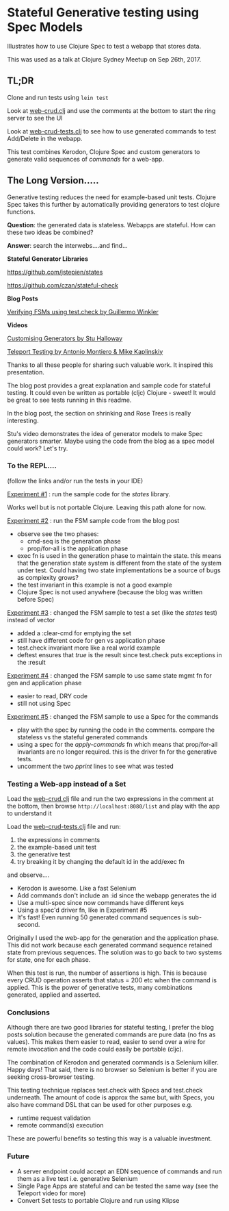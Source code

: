 # Stateful Generative testing using Spec Models

Illustrates how to use Clojure Spec to test a webapp that stores data.

This was used as a talk at Clojure Sydney Meetup on Sep 26th, 2017.

## TL;DR

Clone and run tests using `lein test`

Look at [web-crud.clj](https://github.com/stevebuik/stateful-generative-tests/blob/master/src/stateful_testing/web_crud.clj) and use the comments at the bottom to start the ring server to see the UI

Look at [web-crud-tests.clj](https://github.com/stevebuik/stateful-generative-tests/blob/master/test/stateful_testing/web_crud_tests.clj) to see how to use generated commands to test Add/Delete in the webapp.

This test combines Kerodon, Clojure Spec and custom generators to generate valid sequences of *commands* for a web-app.

## The Long Version.....

Generative testing reduces the need for example-based unit tests.
Clojure Spec takes this further by automatically providing generators to test clojure functions.

**Question**: the generated data is stateless. Webapps are stateful. How can these two ideas be combined?

**Answer**: search the interwebs....and find...

**Stateful Generator Libraries**

https://github.com/jstepien/states

https://github.com/czan/stateful-check

**Blog Posts**

[Verifying FSMs using test.check by Guillermo Winkler](http://blog.guillermowinkler.com/blog/2015/04/12/verifying-state-machine-behavior-using-test-dot-check/)

**Videos**

[Customising Generators by Stu Halloway](https://www.youtube.com/watch?v=WoFkhE92fqc)

[Teleport Testing by Antonio Montiero & Mike Kaplinskiy](https://www.youtube.com/watch?v=qijWBPYkRAQ)

Thanks to all these people for sharing such valuable work. It inspired this presentation.

The blog post provides a great explanation and sample code for stateful testing.
It could even be written as portable (cljc) Clojure - sweet! It would be great to see tests running in this readme.

In the blog post, the section on shrinking and Rose Trees is really interesting.

Stu's video demonstrates the idea of generator models to make Spec generators smarter.
Maybe using the code from the blog as a spec model could work? Let's try.

### To the REPL....

(follow the links and/or run the tests in your IDE)

[Experiment #1](https://github.com/stevebuik/stateful-generative-tests/blob/master/test/stateful_testing/states_lib_tests.clj)
: run the sample code for the *states* library.

Works well but is not portable Clojure. Leaving this path alone for now.

[Experiment #2](https://github.com/stevebuik/stateful-generative-tests/blob/master/test/stateful_testing/fsm_tests.clj)
: run the FSM sample code from the blog post

* observe see the two phases:
    * cmd-seq is the generation phase
    * prop/for-all is the application phase
* exec fn is used in the generation phase to maintain the state.
this means that the generation state system is different from the state of the system under test. Could having two state implementations be a source of bugs as complexity grows?
* the test invariant in this example is not a good example
* Clojure Spec is not used anywhere (because the blog was written before Spec)

[Experiment #3](https://github.com/stevebuik/stateful-generative-tests/blob/master/test/stateful_testing/fsm_tests2.clj)
: changed the FSM sample to test a set (like the *states* test) instead of vector

* added a :clear-cmd for emptying the set
* still have different code for gen vs application phase
* test.check invariant more like a real world example
* deftest ensures that *true* is the result since test.check puts exceptions in the :result

[Experiment #4](https://github.com/stevebuik/stateful-generative-tests/blob/master/test/stateful_testing/fsm_tests3.clj)
: changed the FSM sample to use same state mgmt fn for gen and application phase

* easier to read, DRY code
* still not using Spec

[Experiment #5](https://github.com/stevebuik/stateful-generative-tests/blob/master/test/stateful_testing/fsm_tests4.clj)
: changed the FSM sample to use a Spec for the commands

* play with the spec by running the code in the comments. compare the stateless vs the stateful generated commands
* using a spec for the *apply-commands* fn which means that prop/for-all invariants are no longer required.
this is the driver fn for the generative tests.
* uncomment the two *pprint* lines to see what was tested

### Testing a Web-app instead of a Set

Load the [web-crud.clj](https://github.com/stevebuik/stateful-generative-tests/blob/master/src/stateful_testing/web_crud.clj)
file and run the two expressions in the comment at the bottom, then browse `http://localhost:8080/list`
and play with the app to understand it

Load the [web-crud-tests.clj](https://github.com/stevebuik/stateful-generative-tests/blob/master/test/stateful_testing/web_crud_tests.clj)
file and run:

1. the expressions in comments
2. the example-based unit test
3. the generative test
4. try breaking it by changing the default id in the add/exec fn

and observe....

* Kerodon is awesome. Like a fast Selenium
* Add commands don't include an :id since the webapp generates the id
* Use a multi-spec since now commands have different keys
* Using a spec'd driver fn, like in Experiment #5
* It's fast! Even running 50 generated command sequences is sub-second.

Originally I used the web-app for the generation and the application phase.
This did not work because each generated command sequence retained state from previous sequences.
The solution was to go back to two systems for state, one for each phase.

When this test is run, the number of assertions is high. This is because every CRUD operation asserts that status = 200 etc when the command is applied.
This is the power of generative tests, many combinations generated, applied and asserted.

### Conclusions

Although there are two good libraries for stateful testing, I prefer the blog posts solution because the generated commands are pure data (no fns as values).
This makes them easier to read, easier to send over a wire for remote invocation and the code could easily be portable (cljc).

The combination of Kerodon and generated commands is a Selenium killer. Happy days!
That said, there is no browser so Selenium is better if you are seeking cross-browser testing.

This testing technique replaces test.check with Specs and test.check underneath.
The amount of code is approx the same but, with Specs, you also have command DSL that can be used for other purposes
e.g.
* runtime request validation
* remote command(s) execution

These are powerful benefits so testing this way is a valuable investment.

### Future

* A server endpoint could accept an EDN sequence of commands and run them as a live test i.e. generative Selenium
* Single Page Apps are stateful and can be tested the same way (see the Teleport video for more)
* Convert Set tests to portable Clojure and run using Klipse


